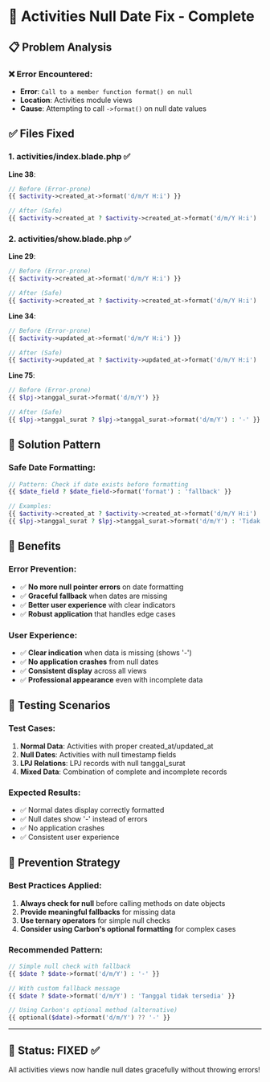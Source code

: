 # 🔧 Activities Null Date Fix - Complete

## 📋 Problem Analysis

### ❌ **Error Encountered**:
- **Error**: `Call to a member function format() on null`
- **Location**: Activities module views
- **Cause**: Attempting to call `->format()` on null date values

## ✅ **Files Fixed**

### 1. **activities/index.blade.php** ✅
**Line 38**: 
```php
// Before (Error-prone)
{{ $activity->created_at->format('d/m/Y H:i') }}

// After (Safe)
{{ $activity->created_at ? $activity->created_at->format('d/m/Y H:i') : '-' }}
```

### 2. **activities/show.blade.php** ✅
**Line 29**:
```php
// Before (Error-prone)
{{ $activity->created_at->format('d/m/Y H:i') }}

// After (Safe)
{{ $activity->created_at ? $activity->created_at->format('d/m/Y H:i') : '-' }}
```

**Line 34**:
```php
// Before (Error-prone)
{{ $activity->updated_at->format('d/m/Y H:i') }}

// After (Safe)
{{ $activity->updated_at ? $activity->updated_at->format('d/m/Y H:i') : '-' }}
```

**Line 75**:
```php
// Before (Error-prone)
{{ $lpj->tanggal_surat->format('d/m/Y') }}

// After (Safe)
{{ $lpj->tanggal_surat ? $lpj->tanggal_surat->format('d/m/Y') : '-' }}
```

## 🔧 **Solution Pattern**

### **Safe Date Formatting**:
```php
// Pattern: Check if date exists before formatting
{{ $date_field ? $date_field->format('format') : 'fallback' }}

// Examples:
{{ $activity->created_at ? $activity->created_at->format('d/m/Y H:i') : '-' }}
{{ $lpj->tanggal_surat ? $lpj->tanggal_surat->format('d/m/Y') : 'Tidak ada tanggal' }}
```

## 🚀 **Benefits**

### **Error Prevention**:
- ✅ **No more null pointer errors** on date formatting
- ✅ **Graceful fallback** when dates are missing
- ✅ **Better user experience** with clear indicators
- ✅ **Robust application** that handles edge cases

### **User Experience**:
- ✅ **Clear indication** when data is missing (shows '-')
- ✅ **No application crashes** from null dates
- ✅ **Consistent display** across all views
- ✅ **Professional appearance** even with incomplete data

## 📱 **Testing Scenarios**

### **Test Cases**:
1. **Normal Data**: Activities with proper created_at/updated_at
2. **Null Dates**: Activities with null timestamp fields
3. **LPJ Relations**: LPJ records with null tanggal_surat
4. **Mixed Data**: Combination of complete and incomplete records

### **Expected Results**:
- ✅ Normal dates display correctly formatted
- ✅ Null dates show '-' instead of errors
- ✅ No application crashes
- ✅ Consistent user experience

## 🎯 **Prevention Strategy**

### **Best Practices Applied**:
1. **Always check for null** before calling methods on date objects
2. **Provide meaningful fallbacks** for missing data
3. **Use ternary operators** for simple null checks
4. **Consider using Carbon's optional formatting** for complex cases

### **Recommended Pattern**:
```php
// Simple null check with fallback
{{ $date ? $date->format('d/m/Y') : '-' }}

// With custom fallback message
{{ $date ? $date->format('d/m/Y') : 'Tanggal tidak tersedia' }}

// Using Carbon's optional method (alternative)
{{ optional($date)->format('d/m/Y') ?? '-' }}
```

---

## 🎉 **Status: FIXED** ✅

All activities views now handle null dates gracefully without throwing errors!